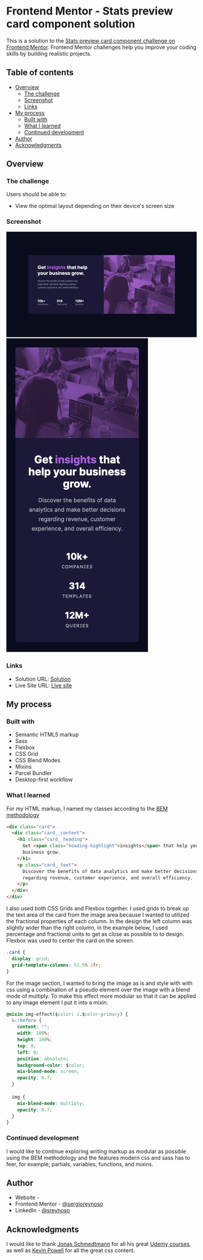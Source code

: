 # Frontend Mentor - Stats preview card component solution

This is a solution to the [Stats preview card component challenge on Frontend Mentor](https://www.frontendmentor.io/challenges/stats-preview-card-component-8JqbgoU62). Frontend Mentor challenges help you improve your coding skills by building realistic projects.

## Table of contents

- [Overview](#overview)
  - [The challenge](#the-challenge)
  - [Screenshot](#screenshot)
  - [Links](#links)
- [My process](#my-process)
  - [Built with](#built-with)
  - [What I learned](#what-i-learned)
  - [Continued development](#continued-development)
- [Author](#author)
- [Acknowledgments](#acknowledgments)

## Overview

### The challenge

Users should be able to:

- View the optimal layout depending on their device's screen size

### Screenshot

![](images/screenshots/desktop.png)
![](images/screenshots/mobile.png)

### Links

- Solution URL: [Solution](https://www.frontendmentor.io/solutions/sass-and-parcel-bundler-5cYQlQU92)
- Live Site URL: [Live site](https://stats-preview-card-sergioreynoso.netlify.app)

## My process

### Built with

- Semantic HTML5 markup
- Sass
- Flexbox
- CSS Grid
- CSS Blend Modes
- Mixins
- Parcel Bundler
- Desktop-first workflow

### What I learned

For my HTML markup, I named my classes according to the [BEM methodology](https://en.bem.info/methodology/)

```html
<div class="card">
  <div class="card__content">
    <h1 class="card__heading">
      Get <span class="heading-highlight">insights</span> that help your
      business grow.
    </h1>
    <p class="card__text">
      Discover the benefits of data analytics and make better decisions
      regarding revenue, customer experience, and overall efficiency.
    </p>
  </div>
</div>
```

I also used both CSS Grids and Flexbox together. I used grids to break up the text area of the card from the image area because I wanted to utilized the fractional properties of each column. In the design the left column was slightly wider than the right column, in the example below, I used percentage and fractional units to get as close as possible to to design. Flexbox was used to center the card on the screen.

```css
.card {
  display: grid;
  grid-template-columns: 51.5% 1fr;
}
```

For the image section, I wanted to bring the image as is and style with with css using a combination of a pseudo element over the image with a blend mode of multiply. To make this effect more modular so that it can be applied to any image element I put it into a mixin.

```css
@mixin img-effect($color: c.$color-primary) {
  &::before {
    content: "";
    width: 100%;
    height: 100%;
    top: 0;
    left: 0;
    position: absolute;
    background-color: $color;
    mix-blend-mode: screen;
    opacity: 0.7;
  }

  img {
    mix-blend-mode: multiply;
    opacity: 0.7;
  }
}
```

### Continued development

I would like to continue exploring writing markup as modular as possible using the BEM methodology and the features modern css and sass has to feer, for example; partials, variables, functions, and mixins.

## Author

- Website - [](www.sergiorswork.com)
- Frontend Mentor - [@sergioreynoso](https://www.frontendmentor.io/profile/sergioreynoso)
- LinkedIn - [@sreynoso](https://www.linkedin.com/in/sreynoso/)

## Acknowledgments

I would like to thank [Jonas Schmedtmann](https://codingheroes.io) for all his great [Udemy courses](https://www.udemy.com/user/jonasschmedtmann/), as well as [Kevin Powell](https://www.kevinpowell.co) for all the great css content.
